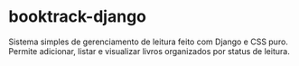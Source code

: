 # booktrack-django
Sistema simples de gerenciamento de leitura feito com Django e CSS puro. Permite adicionar, listar e visualizar livros organizados por status de leitura.
